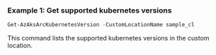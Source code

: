 ### Example 1: Get supported kubernetes versions
```powershell
Get-AzAksArcKubernetesVersion -CustomLocationName sample_cl
```

This command lists the supported kubernetes versions in the custom location.
